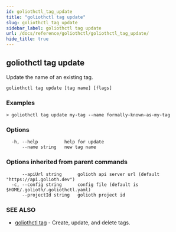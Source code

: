 ```yaml
---
id: goliothctl_tag_update
title: "goliothctl tag update"
slug: goliothctl_tag_update
sidebar_label: goliothctl tag update
url: /docs/reference/goliothctl/goliothctl_tag_update/
hide_title: true
---
```

## goliothctl tag update

Update the name of an existing tag.

```
goliothctl tag update [tag name] [flags]
```

### Examples

```
> goliothctl tag update my-tag --name formally-known-as-my-tag
```

### Options

```
  -h, --help          help for update
      --name string   new tag name
```

### Options inherited from parent commands

```
      --apiUrl string      golioth api server url (default "https://api.golioth.dev")
  -c, --config string      config file (default is $HOME/.golioth/.goliothctl.yaml)
      --projectId string   golioth project id
```

### SEE ALSO

* [goliothctl tag](/docs/reference/goliothctl/goliothctl_tag/)	 - Create, update, and delete tags.

